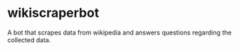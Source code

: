 # wikiscraperbot
A bot that scrapes data from wikipedia and answers questions regarding the collected data.
